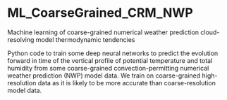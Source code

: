 # ML_CoarseGrained_CRM_NWP
Machine learning of coarse-grained numerical weather prediction cloud-resolving model thermodynamic tendencies

Python code to train some deep neural networks to predict the evolution forward in time of the vertical profile of potential temperature and total humidity from some coarse-grained convection-permitting numerical weather prediction (NWP) model data. We train on coarse-grained high-resolution data as it is likely to be more accurate than coarse-resolution model data.
